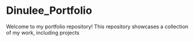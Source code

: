 # Dinulee_Portfolio
Welcome to my portfolio repository! This repository showcases a collection of my work, including projects
